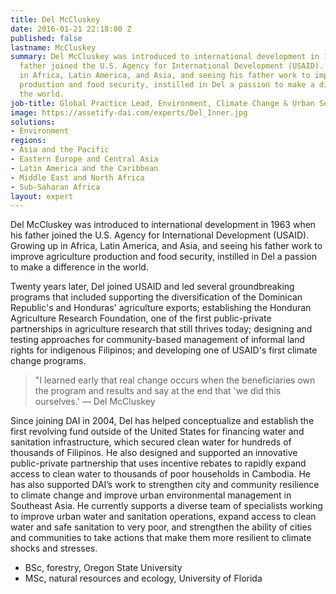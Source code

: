 ```yaml
---
title: Del McCluskey
date: 2016-01-21 22:18:00 Z
published: false
lastname: McCluskey
summary: Del McCluskey was introduced to international development in 1963 when his
  father joined the U.S. Agency for International Development (USAID). Growing up
  in Africa, Latin America, and Asia, and seeing his father work to improve agriculture
  production and food security, instilled in Del a passion to make a difference in
  the world.
job-title: Global Practice Lead, Environment, Climate Change & Urban Services
image: https://assetify-dai.com/experts/Del_Inner.jpg
solutions:
- Environment
regions:
- Asia and the Pacific
- Eastern Europe and Central Asia
- Latin America and the Caribbean
- Middle East and North Africa
- Sub-Saharan Africa
layout: expert
---
```


Del McCluskey was introduced to international development in 1963 when his father joined the U.S. Agency for International Development (USAID). Growing up in Africa, Latin America, and Asia, and seeing his father work to improve agriculture production and food security, instilled in Del a passion to make a difference in the world.

Twenty years later, Del joined USAID and led several groundbreaking programs that included supporting the diversification of the Dominican Republic's and Honduras' agriculture exports; establishing the Honduran Agriculture Research Foundation, one of the first public-private partnerships in agriculture research that still thrives today; designing and testing approaches for community-based management of informal land rights for indigenous Filipinos; and developing one of USAID's first climate change programs.

> "I learned early that real change occurs when the beneficiaries own the program and results and say at the end that 'we did this ourselves.' — Del McCluskey

Since joining DAI in 2004, Del has helped conceptualize and establish the first revolving fund outside of the United States for financing water and sanitation infrastructure, which secured clean water for hundreds of thousands of Filipinos. He also designed and supported an innovative public-private partnership that uses incentive rebates to rapidly expand access to clean water to thousands of poor households in Cambodia. He has also supported DAI’s work to strengthen city and community resilience to climate change and improve urban environmental management in Southeast Asia. He currently supports a diverse team of specialists working to improve urban water and sanitation operations, expand access to clean water and safe sanitation to very poor, and strengthen the ability of cities and communities to take actions that make them more resilient to climate shocks and stresses.

* BSc, forestry, Oregon State University
* MSc, natural resources and ecology, University of Florida